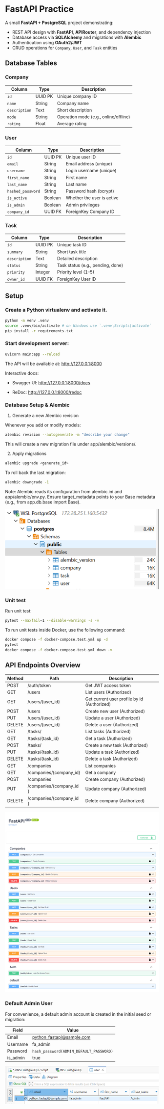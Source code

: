 # FastAPI Practice

A small **FastAPI + PostgreSQL** project demonstrating:
- REST API design with **FastAPI**, **APIRouter**, and dependency injection
- Database access via **SQLAlchemy** and migrations with **Alembic**
- Authentication using **OAuth2/JWT**
- CRUD operations for `Company`, `User`, and `Task` entities

## Database Tables

### Company
| Column      | Type       | Description                          |
|-------------|------------|--------------------------------------|
| `id`        | UUID PK    | Unique company ID                    |
| `name`      | String     | Company name                         |
| `description` | Text     | Short description                    |
| `mode`      | String     | Operation mode (e.g., online/offline)|
| `rating`    | Float      | Average rating                       |

### User
| Column         | Type      | Description                                    |
|----------------|-----------|------------------------------------------------|
| `id`          | UUID PK    | Unique user ID                                 |
| `email`       | String     | Email address (unique)                         |
| `username`    | String     | Login username (unique)                        |
| `first_name`  | String     | First name                                     |
| `last_name`   | String     | Last name                                      |
| `hashed_password` | String | Password hash (bcrypt)                         |
| `is_active`   | Boolean    | Whether the user is active                     |
| `is_admin`    | Boolean    | Admin privileges                               |
| `company_id`  | UUID FK    | ForeignKey Company ID                          |

### Task
| Column       | Type       | Description                             |
|--------------|------------|---------------------------------------  |
| `id`         | UUID PK    | Unique task ID                          |
| `summary`    | String     | Short task title                        |
| `description`| Text       | Detailed description                    |
| `status`     | String     | Task status (e.g., pending, done)       |
| `priority`   | Integer    | Priority level (1–5)                    |
| `owner_id`   | UUID FK    | ForeignKey User ID                      |


## Setup

### Create a Python virtualenv and activate it.

```bash
python -m venv .venv
source .venv/bin/activate # on Windows use `.venv\Scripts\activate`
pip install -r requirements.txt
```
### Start development server:

```bash
uvicorn main:app --reload
```

The API will be available at: http://127.0.0.1:8000

Interactive docs:

- Swagger UI: http://127.0.0.1:8000/docs

- ReDoc: http://127.0.0.1:8000/redoc

### Database Setup & Alembic

1. Generate a new Alembic revision

Whenever you add or modify models:

```bash
alembic revision --autogenerate -m "describe your change"
```

This will create a new migration file under app/alembic/versions/.

2. Apply migrations

```bash
alembic upgrade <generate_id>
```

To roll back the last migration:

```bash
alembic downgrade -1
```

Note: Alembic reads its configuration from alembic.ini and app/alembic/env.py.
Ensure target_metadata points to your Base metadata (e.g., from app.db.base import Base).

![Data tables](img/data-tables.png)

### Unit test

Run unit test:

```bash
pytest --maxfail=1 --disable-warnings -s -v
```

To run unit tests inside Docker, use the following command:
```bash
docker compose -f docker-compose.test.yml up -d
pytest
docker compose -f docker-compose.test.yml down -v
```

## API Endpoints Overview

| Method | Path                         | Description                                   |
| ------ | ---------------              | ------------------------ |
| POST   | /auth/token                  | Get JWT access token                          |
| GET    | /users                       | List users (Authorized)                       |
| GET    | /users/{user_id}             | Get current user profile by id (Authorized)   |
| POST   | /users                       | Create new user (Authorized)                  |
| PUT    | /users/{user_id}             | Update a user (Authorized)                    |
| DELETE | /users/{user_id}             | Delete a user (Authorized)                    |
| GET    | /tasks/                      | List tasks (Authorized)                       |
| GET    | /tasks/{task_id}             | Get a task (Authorized)                       |
| POST   | /tasks/                      | Create a new task (Authorized)                |
| PUT    | /tasks/{task_id}             | Update a task (Authorized)                    |
| DELETE | /tasks/{task_id}             | Delete a task (Authorized)                    |
| GET    | /companies                   | List companies                                |
| GET    | /companies/{company_id}      | Get a company                                 |
| POST   | /companies                   | Create company (Authorized)                   |
| PUT    | /companies/{company_id }     | Update company (Authorized)                   |
| DELETE | /companies/{company_id }     | Delete company (Authorized)                   |


![API DOCS](img/api-docs.png)

### Default Admin User

For convenience, a default admin account is created in the initial seed or migration:

| Field         | Value                                     |
|-------------  |------------ |
| Email         | python_fastapi@sample.com                 |
| Username      | fa_admin                                  |
| Password      | `hash_password(ADMIN_DEFAULT_PASSWORD)`   |
| is_admin      | true                                      |

![Admin user](img/admin-user.png)
